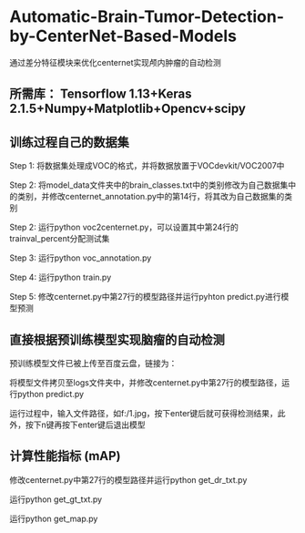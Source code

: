# Automatic-Brain-Tumor-Detection-by-CenterNet-Based-Models

通过差分特征模块来优化centernet实现颅内肿瘤的自动检测

## 所需库： Tensorflow 1.13+Keras 2.1.5+Numpy+Matplotlib+Opencv+scipy

## 训练过程自己的数据集

Step 1: 将数据集处理成VOC的格式，并将数据放置于VOCdevkit/VOC2007中

Step 2: 将model_data文件夹中的brain_classes.txt中的类别修改为自己数据集中的类别，并修改centernet_annotation.py中的第14行，将其改为自己数据集的类别

Step 2: 运行python voc2centernet.py，可以设置其中第24行的trainval_percent分配测试集

Step 3: 运行python voc_annotation.py

Step 4: 运行python train.py

Step 5: 修改centernet.py中第27行的模型路径并运行pyhton predict.py进行模型预测

## 直接根据预训练模型实现脑瘤的自动检测

预训练模型文件已被上传至百度云盘，链接为：

将模型文件拷贝至logs文件夹中，并修改centernet.py中第27行的模型路径，运行python predict.py

运行过程中，输入文件路径，如f:/1.jpg，按下enter键后就可获得检测结果，此外，按下n键再按下enter键后退出模型

## 计算性能指标 (mAP)

修改centernet.py中第27行的模型路径并运行python get_dr_txt.py

运行python get_gt_txt.py

运行python get_map.py


